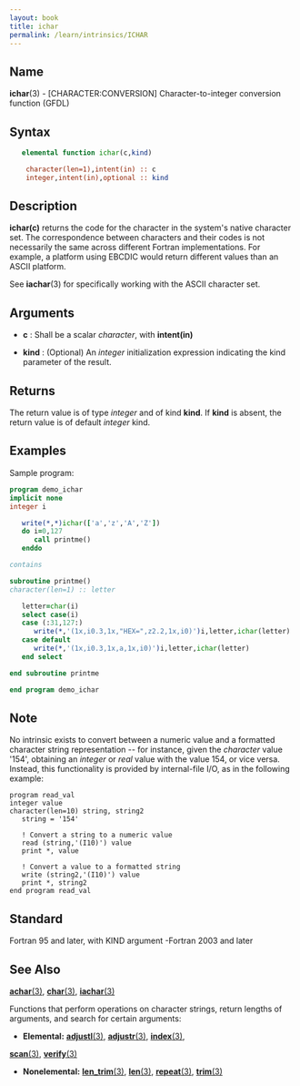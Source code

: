 ```yaml
---
layout: book
title: ichar
permalink: /learn/intrinsics/ICHAR
---
```

## __Name__

__ichar__(3) - \[CHARACTER:CONVERSION\] Character-to-integer conversion function
(GFDL)

## __Syntax__
```fortran
   elemental function ichar(c,kind)

    character(len=1),intent(in) :: c
    integer,intent(in),optional :: kind
```
## __Description__

__ichar(c)__ returns the code for the character in the system's native
character set. The correspondence between characters and their codes is
not necessarily the same across different Fortran implementations. For
example, a platform using EBCDIC would return different values than an
ASCII platform.

See __iachar__(3) for specifically working with the ASCII character
set.

## __Arguments__

  - __c__
    : Shall be a scalar _character_, with __intent(in)__

  - __kind__
    : (Optional) An _integer_ initialization expression indicating the kind
    parameter of the result.

## __Returns__

The return value is of type _integer_ and of kind __kind__. If __kind__ is absent,
the return value is of default _integer_ kind.

## __Examples__

Sample program:

```fortran
program demo_ichar
implicit none
integer i

   write(*,*)ichar(['a','z','A','Z'])
   do i=0,127
      call printme()
   enddo

contains

subroutine printme()
character(len=1) :: letter

   letter=char(i)
   select case(i)
   case (:31,127:)
      write(*,'(1x,i0.3,1x,"HEX=",z2.2,1x,i0)')i,letter,ichar(letter)
   case default
      write(*,'(1x,i0.3,1x,a,1x,i0)')i,letter,ichar(letter)
   end select

end subroutine printme

end program demo_ichar
```

## __Note__

No intrinsic exists to convert between a numeric value and a formatted
character string representation -- for instance, given the _character_
value '154', obtaining an _integer_ or _real_ value with the value 154, or
vice versa. Instead, this functionality is provided by internal-file
I/O, as in the following example:

```
program read_val
integer value
character(len=10) string, string2
   string = '154'

   ! Convert a string to a numeric value
   read (string,'(I10)') value
   print *, value

   ! Convert a value to a formatted string
   write (string2,'(I10)') value
   print *, string2
end program read_val
```

## __Standard__

Fortran 95 and later, with KIND argument -Fortran 2003 and later

## __See Also__

[__achar__(3)](ACHAR),
[__char__(3)](CHAR),
[__iachar__(3)](IACHAR)

Functions that perform operations on character strings, return lengths
of arguments, and search for certain arguments:

  - __Elemental:__
 [__adjustl__(3)](ADJUSTL),
 [__adjustr__(3)](ADJUSTR),
 [__index__(3)](INDEX),

 [__scan__(3)](SCAN),
 [__verify__(3)](VERIFY)

  - __Nonelemental:__
 [__len\_trim__(3)](LEN_TRIM),
 [__len__(3)](LEN),
 [__repeat__(3)](REPEAT),
 [__trim__(3)](TRIM)
